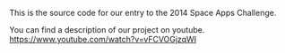 This is the source code for our entry to the 2014  Space Apps Challenge.

You can find a description of our project on youtube.
https://www.youtube.com/watch?v=vFCVOGjzqWI
